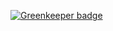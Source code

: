 

[![Greenkeeper badge](https://badges.greenkeeper.io/ezpn/online-tournaments.svg)](https://greenkeeper.io/)